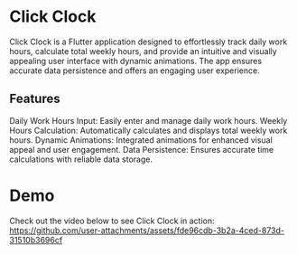# Click Clock

Click Clock is a Flutter application designed to effortlessly track daily work hours, calculate total weekly hours, and provide an intuitive and visually appealing user interface with dynamic animations. The app ensures accurate data persistence and offers an engaging user experience.

##  Features
Daily Work Hours Input: Easily enter and manage daily work hours.
Weekly Hours Calculation: Automatically calculates and displays total weekly work hours.
Dynamic Animations: Integrated animations for enhanced visual appeal and user engagement.
Data Persistence: Ensures accurate time calculations with reliable data storage.

# Demo

Check out the video below to see Click Clock in action:
https://github.com/user-attachments/assets/fde96cdb-3b2a-4ced-873d-31510b3696cf
